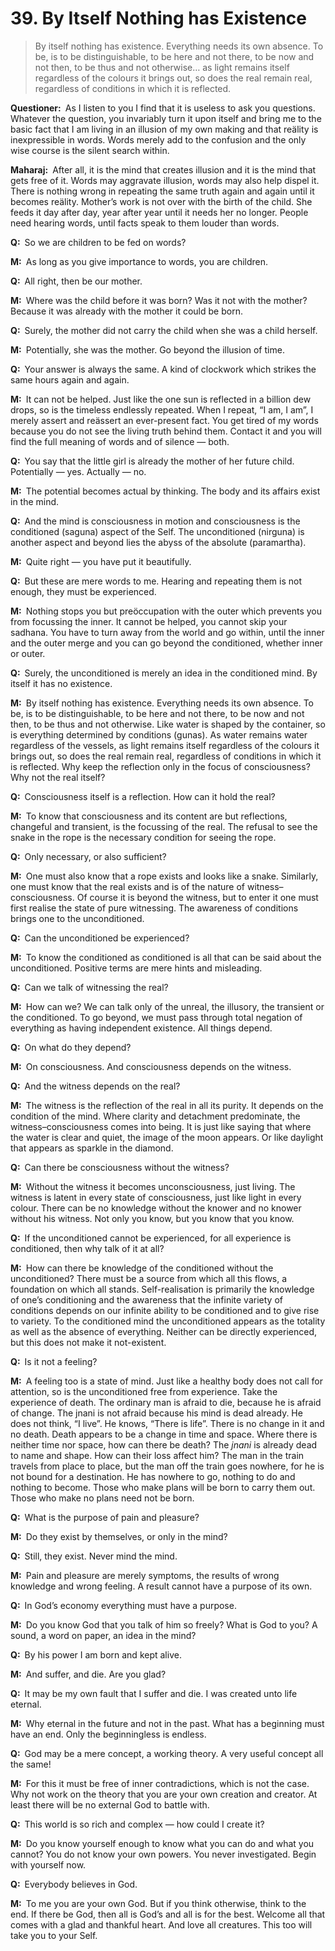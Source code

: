 # 39. By Itself Nothing has Existence

>By itself nothing has existence. Everything needs its own absence. To be, is to be distinguishable, to be here and not there, to be now and not then, to be thus and not otherwise… as light remains itself regardless of the colours it brings out, so does the real remain real, regardless of conditions in which it is reflected.

**Questioner:**&ensp;As I listen to you I find that it is useless to ask you questions. Whatever the question, you invariably turn it upon itself and bring me to the basic fact that I am living in an illusion of my own making and that reälity is inexpressible in words. Words merely add to the confusion and the only wise course is the silent search within.

**Maharaj:**&ensp;After all, it is the mind that creates illusion and it is the mind that gets free of it. Words may aggravate illusion, words may also help dispel it. There is nothing wrong in repeating the same truth again and again until it becomes reälity. Mother’s work is not over with the birth of the child. She feeds it day after day, year after year until it needs her no longer. People need hearing words, until facts speak to them louder than words.

**Q:**&ensp;So we are children to be fed on words?

**M:**&ensp;As long as you give importance to words, you are children.

**Q:**&ensp;All right, then be our mother.

**M:**&ensp;Where was the child before it was born? Was it not with the mother? Because it was already with the mother it could be born.

**Q:**&ensp;Surely, the mother did not carry the child when she was a child herself.

**M:**&ensp;Potentially, she was the mother. Go beyond the illusion of time.

**Q:**&ensp;Your answer is always the same. A kind of clockwork which strikes the same hours again and again.

**M:**&ensp;It can not be helped. Just like the one sun is reflected in a billion dew drops, so is the timeless endlessly repeated. When I repeat, “I am, I am”, I merely assert and reässert an ever-present fact. You get tired of my words because you do not see the living truth behind them. Contact it and you will find the full meaning of words and of silence — both.

**Q:**&ensp;You say that the little girl is already the mother of her future child. Potentially — yes. Actually — no.

**M:**&ensp;The potential becomes actual by thinking. The body and its affairs exist in the mind.

**Q:**&ensp;And the mind is consciousness in motion and consciousness is the conditioned (<span data-tippy-content="Manifested condition with the three <em>guna</em>s, qualities — <em>sattva</em>, <em>rajas</em> and <em>tamas</em>. The Supreme Absolute conceived of as possessing qualities like love, mercy etc., as distinguished from the undifferentiated Absolute of the <em>Advaita Vedanta</em>.">saguna</span>) aspect of the Self. The unconditioned (<span data-tippy-content="The unconditioned, without form, qualities or attributes.">nirguna</span>) is another aspect and beyond lies the abyss of the absolute (<span data-tippy-content="The sublime truth.">paramartha</span>).

**M:**&ensp;Quite right — you have put it beautifully.

**Q:**&ensp;But these are mere words to me. Hearing and repeating them is not enough, they must be experienced.

**M:**&ensp;Nothing stops you but preöccupation with the outer which prevents you from focussing the inner. It cannot be helped, you cannot skip your <span data-tippy-content="The practice which produces success, <em>siddhi</em>.">sadhana</span>. You have to turn away from the world and go within, until the inner and the outer merge and you can go beyond the conditioned, whether inner or outer.

**Q:**&ensp;Surely, the unconditioned is merely an idea in the conditioned mind. By itself it has no existence.

**M:**&ensp;By itself nothing has existence. Everything needs its own absence. To be, is to be distinguishable, to be here and not there, to be now and not then, to be thus and not otherwise. Like water is shaped by the container, so is everything determined by conditions (<span data-tippy-content="Attributes, qualities. In <em>Samkhya</em> philosophy the three attributes of the cosmic substance (<em>prakriti</em>) are: illuminating (<em>sattva</em>), activating (<em>rajas</em>) and restraining (<em>tamas</em>).">guna</span>s). As water remains water regardless of the vessels, as light remains itself regardless of the colours it brings out, so does the real remain real, regardless of conditions in which it is reflected. Why keep the reflection only in the focus of consciousness? Why not the real itself?

**Q:**&ensp;Consciousness itself is a reflection. How can it hold the real?

**M:**&ensp;To know that consciousness and its content are but reflections, changeful and transient, is the focussing of the real. The refusal to see the snake in the rope is the necessary condition for seeing the rope.

**Q:**&ensp;Only necessary, or also sufficient?

**M:**&ensp;One must also know that a rope exists and looks like a snake. Similarly, one must know that the real exists and is of the nature of witness–consciousness. Of course it is beyond the witness, but to enter it one must first realise the state of pure witnessing. The awareness of conditions brings one to the unconditioned.

**Q:**&ensp;Can the unconditioned be experienced?

**M:**&ensp;To know the conditioned as conditioned is all that can be said about the unconditioned. Positive terms are mere hints and misleading.

**Q:**&ensp;Can we talk of witnessing the real?

**M:**&ensp;How can we? We can talk only of the unreal, the illusory, the transient or the conditioned. To go beyond, we must pass through total negation of everything as having independent existence. All things depend.

**Q:**&ensp;On what do they depend?

**M:**&ensp;On consciousness. And consciousness depends on the witness.

**Q:**&ensp;And the witness depends on the real?

**M:**&ensp;The witness is the reflection of the real in all its purity. It depends on the condition of the mind. Where clarity and detachment predominate, the witness–consciousness comes into being. It is just like saying that where the water is clear and quiet, the image of the moon appears. Or like daylight that appears as sparkle in the diamond.

**Q:**&ensp;Can there be consciousness without the witness?

**M:**&ensp;Without the witness it becomes unconsciousness, just living. The witness is latent in every state of consciousness, just like light in every colour. There can be no knowledge without the knower and no knower without his witness. Not only you know, but you know that you know.

**Q:**&ensp;If the unconditioned cannot be experienced, for all experience is conditioned, then why talk of it at all?

**M:**&ensp;How can there be knowledge of the conditioned without the unconditioned? There must be a source from which all this flows, a foundation on which all stands. Self-realisation is primarily the knowledge of one’s conditioning and the awareness that the infinite variety of conditions depends on our infinite ability to be conditioned and to give rise to variety. To the conditioned mind the unconditioned appears as the totality as well as the absence of everything. Neither can be directly experienced, but this does not make it not-existent.

**Q:**&ensp;Is it not a feeling?

**M:**&ensp;A feeling too is a state of mind. Just like a healthy body does not call for attention, so is the unconditioned free from experience. Take the experience of death. The ordinary man is afraid to die, because he is afraid of change. The <span data-tippy-content="The knower, especially of the higher knowledge derived from meditation; “closely related to the knowledge of Brahman”.">jnani</span> is not afraid because his mind is dead already. He does not think, “I live”. He knows, “There is life”. There is no change in it and no death. Death appears to be a change in time and space. Where there is neither time nor space, how can there be death? The *jnani* is already dead to name and shape. How can their loss affect him? The man in the train travels from place to place, but the man off the train goes nowhere, for he is not bound for a destination. He has nowhere to go, nothing to do and nothing to become. Those who make plans will be born to carry them out. Those who make no plans need not be born.

**Q:**&ensp;What is the purpose of pain and pleasure?

**M:**&ensp;Do they exist by themselves, or only in the mind?

**Q:**&ensp;Still, they exist. Never mind the mind.

**M:**&ensp;Pain and pleasure are merely symptoms, the results of wrong knowledge and wrong feeling. A result cannot have a purpose of its own.

**Q:**&ensp;In God’s economy everything must have a purpose.

**M:**&ensp;Do you know God that you talk of him so freely? What is God to you? A sound, a word on paper, an idea in the mind?

**Q:**&ensp;By his power I am born and kept alive.

**M:**&ensp;And suffer, and die. Are you glad?

**Q:**&ensp;It may be my own fault that I suffer and die. I was created unto life eternal.

**M:**&ensp;Why eternal in the future and not in the past. What has a beginning must have an end. Only the beginningless is endless.

**Q:**&ensp;God may be a mere concept, a working theory. A very useful concept all the same!

**M:**&ensp;For this it must be free of inner contradictions, which is not the case. Why not work on the theory that you are your own creation and creator. At least there will be no external God to battle with.

**Q:**&ensp;This world is so rich and complex — how could I create it?

**M:**&ensp;Do you know yourself enough to know what you can do and what you cannot? You do not know your own powers. You never investigated. Begin with yourself now.

**Q:**&ensp;Everybody believes in God.

**M:**&ensp;To me you are your own God. But if you think otherwise, think to the end. If there be God, then all is God’s and all is for the best. Welcome all that comes with a glad and thankful heart. And love all creatures. This too will take you to your Self.

<script>
export default {
  props: ["slot-key"],
  mounted () {
    tippy("[data-tippy-content]", {allowHTML: true});
  }
}
</script>